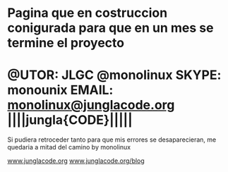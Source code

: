 Pagina que en costruccion conigurada para que en un mes se termine el proyecto
=============================================
@UTOR: JLGC @monolinux
SKYPE: monounix
EMAIL: monolinux@junglacode.org
||||jungla{CODE}|||||
==============================================


Si pudiera retroceder tanto para que mis errores se desaparecieran, me quedaria
a mitad del camino by monolinux


www.junglacode.org
www.junglacode.org/blog
